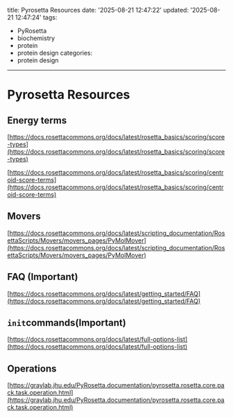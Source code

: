 title: Pyrosetta Resources
date: '2025-08-21 12:47:22'
updated: '2025-08-21 12:47:24'
tags:
  - PyRosetta
  - biochemistry
  - protein
  - protein design
categories:
  - protein design
---
# Pyrosetta Resources
## Energy terms
[https://docs.rosettacommons.org/docs/latest/rosetta_basics/scoring/score-types](https://docs.rosettacommons.org/docs/latest/rosetta_basics/scoring/score-types)

[https://docs.rosettacommons.org/docs/latest/rosetta_basics/scoring/centroid-score-terms](https://docs.rosettacommons.org/docs/latest/rosetta_basics/scoring/centroid-score-terms)

## Movers
[https://docs.rosettacommons.org/docs/latest/scripting_documentation/RosettaScripts/Movers/movers_pages/PyMolMover](https://docs.rosettacommons.org/docs/latest/scripting_documentation/RosettaScripts/Movers/movers_pages/PyMolMover)

## FAQ (Important)
[https://docs.rosettacommons.org/docs/latest/getting_started/FAQ](https://docs.rosettacommons.org/docs/latest/getting_started/FAQ)

## `init`commands(Important)
[https://docs.rosettacommons.org/docs/latest/full-options-list](https://docs.rosettacommons.org/docs/latest/full-options-list)



## Operations
[https://graylab.jhu.edu/PyRosetta.documentation/pyrosetta.rosetta.core.pack.task.operation.html](https://graylab.jhu.edu/PyRosetta.documentation/pyrosetta.rosetta.core.pack.task.operation.html)

